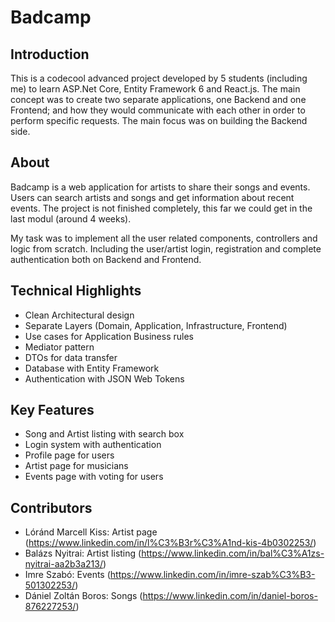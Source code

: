 # Badcamp

## Introduction

This is a codecool advanced project developed by 5 students (including me) to learn ASP.Net Core, Entity Framework 6 and React.js. The main concept was to create two separate applications, one Backend and one Frontend; and how they would communicate with each other in order to perform specific requests. The main focus was on building the Backend side.

## About

Badcamp is a web application for artists to share their songs and events. Users can search artists and songs and get information about recent events. The project is not finished completely, this far we could get in the last modul (around 4 weeks).

My task was to implement all the user related components, controllers and logic from scratch. Including the user/artist login, registration and complete authentication both on Backend and Frontend.

## Technical Highlights

- Clean Architectural design
- Separate Layers (Domain, Application, Infrastructure, Frontend)
- Use cases for Application Business rules
- Mediator pattern
- DTOs for data transfer
- Database with Entity Framework
- Authentication with JSON Web Tokens

## Key Features

- Song and Artist listing with search box
- Login system with authentication
- Profile page for users
- Artist page for musicians
- Events page with voting for users

## Contributors

- Lóránd Marcell Kiss: Artist page (https://www.linkedin.com/in/l%C3%B3r%C3%A1nd-kis-4b0302253/)
- Balázs Nyitrai: Artist listing (https://www.linkedin.com/in/bal%C3%A1zs-nyitrai-aa2b3a213/)
- Imre Szabó: Events (https://www.linkedin.com/in/imre-szab%C3%B3-501302253/)
- Dániel Zoltán Boros: Songs (https://www.linkedin.com/in/daniel-boros-876227253/)
